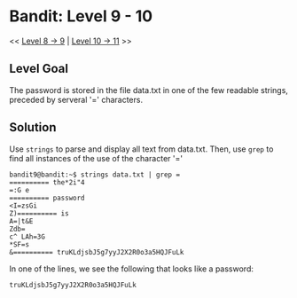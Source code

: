 # Bandit: Level 9 - 10
<< [Level 8 -> 9](https://github.com/Dennis-Dang/OverTheWire/blob/main/0_bandit/level_08-09.md) | [Level 10 -> 11](https://github.com/Dennis-Dang/OverTheWire/blob/main/0_bandit/level_10-11.md) >>

## Level Goal
The password is stored in the file data.txt in one of the few readable strings, preceded by serveral '=' characters.

## Solution
Use `strings` to parse and display all text from data.txt.
Then, use `grep` to find all instances of the use of the character '='

```console
bandit9@bandit:~$ strings data.txt | grep =
========== the*2i"4
=:G e
========== password
<I=zsGi
Z)========== is
A=|t&E
Zdb=
c^ LAh=3G
*SF=s
&========== truKLdjsbJ5g7yyJ2X2R0o3a5HQJFuLk
```

In one of the lines, we see the following that looks like a password:
```console
truKLdjsbJ5g7yyJ2X2R0o3a5HQJFuLk
```
